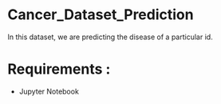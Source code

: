 # Cancer_Dataset_Prediction
In this dataset, we are predicting the disease of a particular id.

# Requirements :
   - Jupyter Notebook
